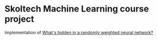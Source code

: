 # Skoltech Machine Learning course project
Implementation of [What's hidden in a randomly weighted neural network?](https://arxiv.org/abs/1911.13299)